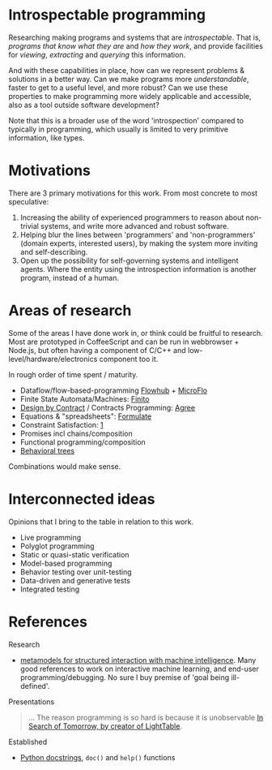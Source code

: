 # Introspectable programming

Researching making programs and systems that are *introspectable*.
That is, *programs that know what they are* and *how they work*,
and provide facilities for *viewing*, *extracting* and *querying* this
information.

And with these capabilities in place, how can we represent problems & solutions
in a better way. Can we make programs more *understandable*, faster to get to a useful level, and more robust?
Can we use these properties to make programming more widely applicable and accessible,
also as a tool outside software development?

Note that this is a broader use of the word 'introspection' compared to
typically in programming, which usually is limited to very primitive information, like types.

# Motivations

There are 3 primary motivations for this work. From most concrete to most speculative:

1. Increasing the ability of experienced programmers to reason about
non-trivial systems, and write more advanced and robust software.
2. Helping blur the lines between 'programmers' and 'non-programmers' (domain experts, interested users),
by making the system more inviting and self-describing.
3. Open up the possibility for self-governing systems and intelligent agents.
Where the entity using the introspection information is another program, instead of a human.


# Areas of research

Some of the areas I have done work in, or think could be fruitful to research.
Most are prototyped in CoffeeScript and can be run in webbrowser + Node.js,
but often having a component of C/C++ and low-level/hardware/electronics component too it.

In rough order of time spent / maturity.

- Dataflow/flow-based-programming [Flowhub](http://flowhub.io) + [MicroFlo](http://microflo.org)
- Finite State Automata/Machines: [Finito](https://github.com/jonnor/finito)
- [Design by Contract](https://en.wikipedia.org/wiki/Design_by_contract)
/ Contracts Programming: [Agree](https://github.com/jonnor/agree)
- Equations & "spreadsheets": [Formulate](https://github.com/jonnor/formulate)
- Constraint Satisfaction: [1](./cstrain.coffee)
- Promises incl chains/composition
- Functional programming/composition
- [Behavioral trees](https://en.wikipedia.org/wiki/Behavior_Trees_%28artificial_intelligence,_robotics_and_control%29)

Combinations would make sense.

# Interconnected ideas

Opinions that I bring to the table in relation to this work.

- Live programming
- Polyglot programming
- Static or quasi-static verification
- Model-based programming
- Behavior testing over unit-testing
- Data-driven and generative tests
- Integrated testing

# References

Research

- [metamodels for structured interaction with machine intelligence](http://ppig.org/sites/default/files/2015-PPIG-26th-Sarkar-2.pdf).
Many good references to work on interactive machine learning, and end-user programming/debugging. No sure I buy premise of 'goal being ill-defined'.

Presentations

> ... The reason programming is so hard is because it is unobservable
[In Search of Tomorrow, by creator of LightTable](https://www.youtube.com/watch?v=VZQoAKJPbh8).

Established

- [Python docstrings](https://en.wikipedia.org/wiki/Docstring), `doc()` and `help()` functions
